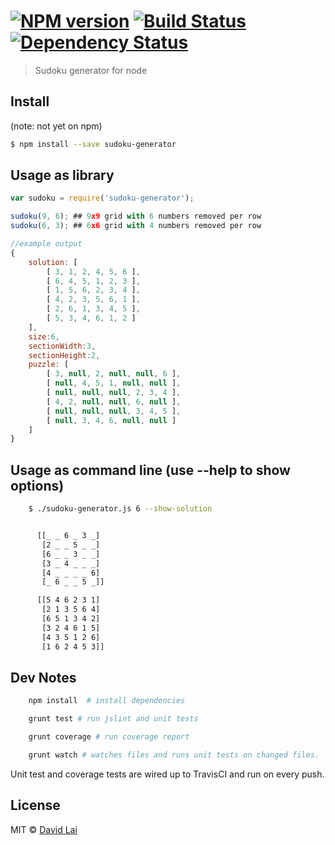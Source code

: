 #  [![NPM version][npm-image]][npm-url] [![Build Status][travis-image]][travis-url] [![Dependency Status][daviddm-image]][daviddm-url]

> Sudoku generator for node


## Install
(note: not yet on npm)
```sh
$ npm install --save sudoku-generator
```


## Usage as library
```js
var sudoku = require('sudoku-generator');

sudoku(9, 6); ## 9x9 grid with 6 numbers removed per row
sudoku(6, 3); ## 6x6 grid with 4 numbers removed per row

//example output
{
    solution: [
        [ 3, 1, 2, 4, 5, 6 ],
        [ 6, 4, 5, 1, 2, 3 ],
        [ 1, 5, 6, 2, 3, 4 ],
        [ 4, 2, 3, 5, 6, 1 ],
        [ 2, 6, 1, 3, 4, 5 ],
        [ 5, 3, 4, 6, 1, 2 ]
    ],
    size:6,
    sectionWidth:3,
    sectionHeight:2,
    puzzle: [
        [ 3, null, 2, null, null, 6 ],
        [ null, 4, 5, 1, null, null ],
        [ null, null, null, 2, 3, 4 ],
        [ 4, 2, null, null, 6, null ],
        [ null, null, null, 3, 4, 5 ],
        [ null, 3, 4, 6, null, null ]
    ]
}
```
## Usage as command line (use --help to show options)
```sh
    $ ./sudoku-generator.js 6 --show-solution


      [[_ _ 6 _ 3 _]
       [2 _ _ 5 _ _]
       [6 _ _ 3 _ _]
       [3 _ 4 _ _ _]
       [4 _ _ _ _ 6]
       [_ 6 _ _ 5 _]]

      [[5 4 6 2 3 1]
       [2 1 3 5 6 4]
       [6 5 1 3 4 2]
       [3 2 4 6 1 5]
       [4 3 5 1 2 6]
       [1 6 2 4 5 3]]
```

## Dev Notes
```sh
    npm install  # install dependencies

    grunt test # run jslint and unit tests

    grunt coverage # run coverage report

    grunt watch # watches files and runs unit tests on changed files.
```

Unit test and coverage tests are wired up to TravisCI and run on every push.


## License

MIT © [David Lai](http://github.com/dlai0001)


[npm-image]: https://badge.fury.io/js/sudoku-generator.svg
[npm-url]: https://npmjs.org/package/sudoku-generator
[travis-image]: https://travis-ci.org/dlai0001/sudoku-generator.svg?branch=master
[travis-url]: https://travis-ci.org/dlai0001/sudoku-generator
[daviddm-image]: https://david-dm.org/dlai0001/sudoku-generator.svg?theme=shields.io
[daviddm-url]: https://david-dm.org/dlai0001/sudoku-generator
